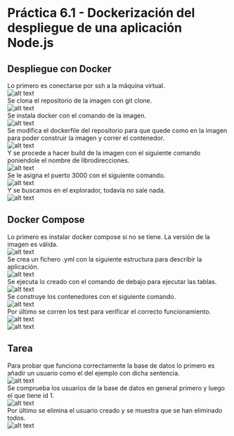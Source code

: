 # Práctica 6.1 - Dockerización del despliegue de una aplicación Node.js

## Despliegue con Docker
Lo primero es conectarse por ssh a la máquina virtual. <br>
![alt text](images4/image-66.png) <br>
Se clona el repositorio de la imagen con git clone. <br>
![alt text](images4/image-67.png) <br>
Se instala docker con el comando de la imagen. <br>
![alt text](images4/image-68.png) <br>
Se modifica el dockerfile del repositorio para que quede como en la imagen para poder construir la imagen y correr el contenedor. <br>
![alt text](images4/image-69.png) <br>
Y se procede a hacer build de la imagen con el siguiente comando poniendole el nombre de librodirecciones. <br>
![alt text](images4/image-70.png) <br>
Se le asigna el puerto 3000 con el siguiente comando. <br>
![alt text](images4/image-71.png) <br>
Y se buscamos en el explorador, todavía no sale nada. <br>
![alt text](images4/image-72.png) <br>

## Docker Compose
Lo primero es instalar docker compose si no se tiene. La versión de la imagen es válida. <br>
![alt text](images4/image-73.png) <br>
Se crea un fichero .yml con la siguiente estructura para describir la aplicación. <br>
![alt text](images4/image-74.png) <br>
Se ejecuta lo creado con el comando de debajo para ejecutar las tablas. <br>
![alt text](images4/image-75.png) <br>
Se construye los contenedores con el siguiente comando. <br>
![alt text](images4/image-76.png) <br>
Por último se corren los test para verificar el correcto funcionamiento.<br>
![alt text](images4/image-77.png) <br> 
![alt text](images4/image-78.png) <br>

## Tarea
Para probar que funciona correctamente la base de datos lo primero es añadir un usuario como el del ejemplo con dicha sentencia. <br>
![alt text](images4/image-79.png) <br>
Se comprueba los usuarios de la base de datos en general primero y luego el que tiene id 1.<br>
![alt text](images4/image-80.png) <br>
Por último se elimina el usuario creado y se muestra que se han eliminado todos. <br>
![alt text](images4/image-81.png) <br>